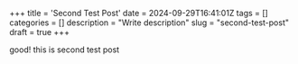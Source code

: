 +++
title = 'Second Test Post'
date = 2024-09-29T16:41:01Z
tags = []
categories = []
description = "Write description"
slug = "second-test-post"
draft = true
+++

good!
this is second test post
